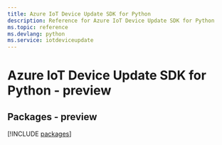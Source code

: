 ```yaml
---
title: Azure IoT Device Update SDK for Python
description: Reference for Azure IoT Device Update SDK for Python
ms.topic: reference
ms.devlang: python
ms.service: iotdeviceupdate
---
```

# Azure IoT Device Update SDK for Python - preview
## Packages - preview
[!INCLUDE [packages](iot-device-update-index.md)]

